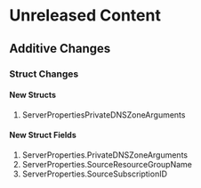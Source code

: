 # Unreleased Content

## Additive Changes

### Struct Changes

#### New Structs

1. ServerPropertiesPrivateDNSZoneArguments

#### New Struct Fields

1. ServerProperties.PrivateDNSZoneArguments
1. ServerProperties.SourceResourceGroupName
1. ServerProperties.SourceSubscriptionID
